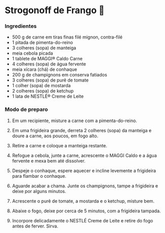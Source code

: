 # Strogonoff de Frango :chicken:

### Ingredientes

- 500 g de carne em tiras finas filé mignon, contra-filé
- 1 pitada de pimenta-do-reino
- 3 colheres (sopa) de manteiga
- meia cebola picada
- 1 tablete de MAGGI® Caldo Carne
- 4 colheres (sopa) de água fervente
- meia xícara (chá) de conhaque
- 200 g de champignons em conserva fatiados
- 3 colheres (sopa) de purê de tomate
- 1 colher (sopa) de mostarda
- 2 colheres (sopa) de ketchup
- 1 lata de NESTLÉ® Creme de Leite

### Modo de preparo

1. Em um recipiente, misture a carne com a pimenta-do-reino.

2. Em uma frigideira grande, derreta 2 colheres (sopa) da manteiga e doure a carne, aos poucos, em fogo alto.

3. Retire a carne e coloque a manteiga restante.

4. Refogue a cebola, junte a carne, acrescente o MAGGI Caldo e a água fervente e mexa bem até dissolver.

5. Despeje o conhaque, espere aquecer e incline levemente a frigideira para flambar o conhaque.

6. Aguarde acabar a chama. Junte os champignons, tampe a frigideira e deixe por alguns minutos.

7. Acrescente o purê de tomate, a mostarda e o ketchup, misture bem.

8. Abaixe o fogo, deixe por cerca de 5 minutos, com a frigideira tampada.

9. Incorpore delicadamente o NESTLÉ Creme de Leite e retire do fogo antes de ferver. Sirva.







